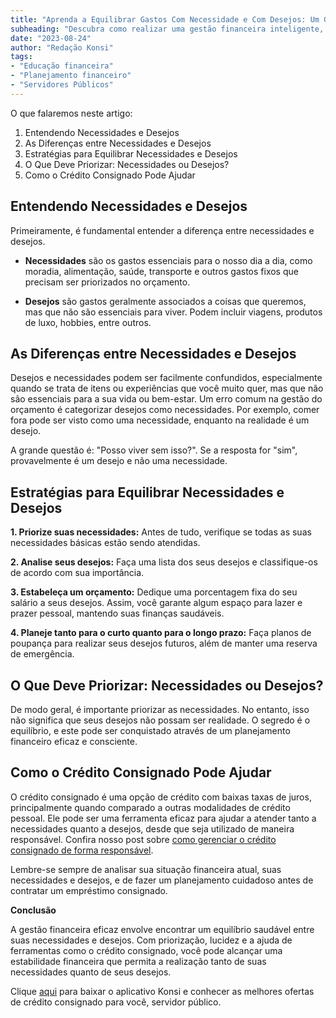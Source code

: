 ```yaml
---
title: "Aprenda a Equilibrar Gastos Com Necessidade e Com Desejos: Um Guia para Servidores Públicos"
subheading: "Descubra como realizar uma gestão financeira inteligente, conciliando suas necessidades e desejos de forma equilibrada e saudável."
date: "2023-08-24"
author: "Redação Konsi"
tags:
- "Educação financeira"
- "Planejamento financeiro"
- "Servidores Públicos"
---
```


O que falaremos neste artigo:
1. Entendendo Necessidades e Desejos
2. As Diferenças entre Necessidades e Desejos
3. Estratégias para Equilibrar Necessidades e Desejos
4. O Que Deve Priorizar: Necessidades ou Desejos?
5. Como o Crédito Consignado Pode Ajudar

## Entendendo Necessidades e Desejos

Primeiramente, é fundamental entender a diferença entre necessidades e desejos. 

- **Necessidades** são os gastos essenciais para o nosso dia a dia, como moradia, alimentação, saúde, transporte e outros gastos fixos que precisam ser priorizados no orçamento. 

- **Desejos** são gastos geralmente associados a coisas que queremos, mas que não são essenciais para viver. Podem incluir viagens, produtos de luxo, hobbies, entre outros.

## As Diferenças entre Necessidades e Desejos

Desejos e necessidades podem ser facilmente confundidos, especialmente quando se trata de itens ou experiências que você muito quer, mas que não são essenciais para a sua vida ou bem-estar. Um erro comum na gestão do orçamento é categorizar desejos como necessidades. Por exemplo, comer fora pode ser visto como uma necessidade, enquanto na realidade é um desejo. 

A grande questão é: "Posso viver sem isso?". Se a resposta for "sim", provavelmente é um desejo e não uma necessidade.

## Estratégias para Equilibrar Necessidades e Desejos

**1. Priorize suas necessidades:** Antes de tudo, verifique se todas as suas necessidades básicas estão sendo atendidas.

**2. Analise seus desejos:** Faça uma lista dos seus desejos e classifique-os de acordo com sua importância.

**3. Estabeleça um orçamento:** Dedique uma porcentagem fixa do seu salário a seus desejos. Assim, você garante algum espaço para lazer e prazer pessoal, mantendo suas finanças saudáveis.

**4. Planeje tanto para o curto quanto para o longo prazo:** Faça planos de poupança para realizar seus desejos futuros, além de manter uma reserva de emergência.

## O Que Deve Priorizar: Necessidades ou Desejos?

De modo geral, é importante priorizar as necessidades. No entanto, isso não significa que seus desejos não possam ser realidade. O segredo é o equilíbrio, e este pode ser conquistado através de um planejamento financeiro eficaz e consciente.

## Como o Crédito Consignado Pode Ajudar

O crédito consignado é uma opção de crédito com baixas taxas de juros, principalmente quando comparado a outras modalidades de crédito pessoal. Ele pode ser uma ferramenta eficaz para ajudar a atender tanto a necessidades quanto a desejos, desde que seja utilizado de maneira responsável. Confira nosso post sobre [como gerenciar o crédito consignado de forma responsável](https://konsi.com.br/postagens/como-gerenciar-o-crdito-consignado-de-forma-responsvel.md).

Lembre-se sempre de analisar sua situação financeira atual, suas necessidades e desejos, e de fazer um planejamento cuidadoso antes de contratar um empréstimo consignado.

**Conclusão**

A gestão financeira eficaz envolve encontrar um equilíbrio saudável entre suas necessidades e desejos. Com priorização, lucidez e a ajuda de ferramentas como o crédito consignado, você pode alcançar uma estabilidade financeira que permita a realização tanto de suas necessidades quanto de seus desejos.

Clique [aqui](https://konsi.com.br/download) para baixar o aplicativo Konsi e conhecer as melhores ofertas de crédito consignado para você, servidor público.
